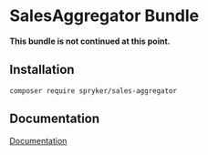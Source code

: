 # SalesAggregator Bundle

**This bundle is not continued at this point.**


## Installation

```
composer require spryker/sales-aggregator
```

## Documentation

[Documentation](https://spryker.github.io)
